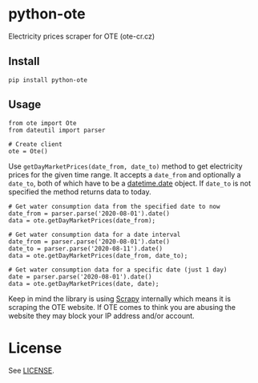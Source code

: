 # python-ote

Electricity prices scraper for OTE (ote-cr.cz)

## Install

```
pip install python-ote
```

## Usage

```
from ote import Ote
from dateutil import parser

# Create client
ote = Ote()
```

Use `getDayMarketPrices(date_from, date_to)` method to get electricity prices
for the given time range. It accepts a `date_from` and optionally a `date_to`,
both of which have to be a [datetime.date](https://docs.python.org/3/library/datetime.html#datetime.date)
object. If `date_to` is not specified the method returns data to today.

```
# Get water consumption data from the specified date to now
date_from = parser.parse('2020-08-01').date()
data = ote.getDayMarketPrices(date_from);

# Get water consumption data for a date interval
date_from = parser.parse('2020-08-01').date()
date_to = parser.parse('2020-08-11').date()
data = ote.getDayMarketPrices(date_from, date_to);

# Get water consumption data for a specific date (just 1 day)
date = parser.parse('2020-08-01').date()
data = ote.getDayMarketPrices(date, date);
```

Keep in mind the library is using [Scrapy](https://scrapy.org) internally which
means it is scraping the OTE website. If OTE comes to think you are abusing the
website they may block your IP address and/or account.


# License

See [LICENSE](./LICENSE).

